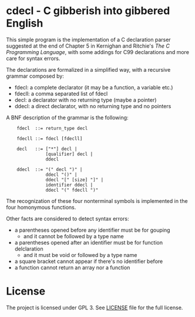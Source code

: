 cdecl - C gibberish into gibbered English
=========================================

This simple program is the implementation of a C declaration parser
suggested at the end of Chapter 5 in Kernighan and Ritchie's 
<i>The C Programming Language</i>, with some addings for C99 declarations and
more care for syntax errors.

The declarations are formalized in a simplified way, with a recursive
grammar composed by:
 - fdecl: a complete declarator (it may be a function, a variable etc.)
 - fdecll: a comma separated list of fdecl
 - decl: a declarator with no returning type (maybe a pointer)
 - ddecl: a direct declarator, with no returning type and no pointers

A BNF description of the grammar is the following:
````{.bnf}
    fdecl  ::= return_type decl

    fdecll ::= fdecl [fdecll]

    decl   ::= ["*"] decl |
               [qualifier] decl | 
               ddecl

    ddecl  ::= "(" decl ")" |
               ddecl "()" |
               ddecl "[" [size] "]" |
               identifier ddecl |
               ddecl "(" fdecll ")"
````

The recognization of these four nonterminal symbols is implemented in the
four homonymous functions.

Other facts are considered to detect syntax errors:
 - a parentheses opened before any identifier must be for gouping
    + and it cannot be followed by a type name
 - a parentheses opened after an identifier must be for function delclaration
    + and it must be void or followed by a type name
 - a square bracket cannot appear if there's no identifier before
 - a function cannot return an array nor a function

License
=======
The project is licensed under GPL 3. See [LICENSE](/LICENSE) file for the full
license. 
